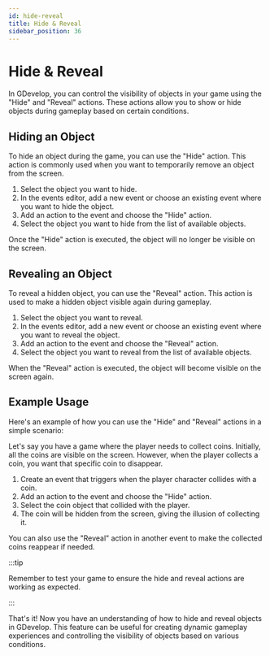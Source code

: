 ```yaml
---
id: hide-reveal
title: Hide & Reveal
sidebar_position: 36
---
```


# Hide & Reveal

In GDevelop, you can control the visibility of objects in your game using the "Hide" and "Reveal" actions. These actions allow you to show or hide objects during gameplay based on certain conditions.

## Hiding an Object

To hide an object during the game, you can use the "Hide" action. This action is commonly used when you want to temporarily remove an object from the screen.

1. Select the object you want to hide.
2. In the events editor, add a new event or choose an existing event where you want to hide the object.
3. Add an action to the event and choose the "Hide" action.
4. Select the object you want to hide from the list of available objects.

Once the "Hide" action is executed, the object will no longer be visible on the screen.

## Revealing an Object

To reveal a hidden object, you can use the "Reveal" action. This action is used to make a hidden object visible again during gameplay.

1. Select the object you want to reveal.
2. In the events editor, add a new event or choose an existing event where you want to reveal the object.
3. Add an action to the event and choose the "Reveal" action.
4. Select the object you want to reveal from the list of available objects.

When the "Reveal" action is executed, the object will become visible on the screen again.

## Example Usage

Here's an example of how you can use the "Hide" and "Reveal" actions in a simple scenario:

Let's say you have a game where the player needs to collect coins. Initially, all the coins are visible on the screen. However, when the player collects a coin, you want that specific coin to disappear.

1. Create an event that triggers when the player character collides with a coin.
2. Add an action to the event and choose the "Hide" action.
3. Select the coin object that collided with the player.
4. The coin will be hidden from the screen, giving the illusion of collecting it.

You can also use the "Reveal" action in another event to make the collected coins reappear if needed.

:::tip

Remember to test your game to ensure the hide and reveal actions are working as expected.

:::

That's it! Now you have an understanding of how to hide and reveal objects in GDevelop. This feature can be useful for creating dynamic gameplay experiences and controlling the visibility of objects based on various conditions.

